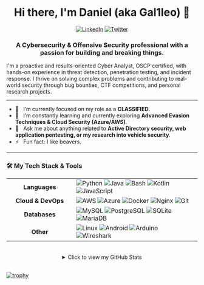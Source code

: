 <div align="center">

# Hi there, I'm Daniel (aka Gal1leo) 👋

<a href="https://linkedin.com/in/gallleo" target="_blank"><img src="https://img.shields.io/badge/LinkedIn-0077B5?style=for-the-badge&logo=linkedin&logoColor=white" alt="LinkedIn"/></a>
<a href="https://twitter.com/0xgal1leo" target="_blank"><img src="https://img.shields.io/badge/Twitter-1DA1F2?style=for-the-badge&logo=twitter&logoColor=white" alt="Twitter"/></a>

### A Cybersecurity & Offensive Security professional with a passion for building and breaking things.

</div>

I'm a proactive and results-oriented Cyber Analyst, OSCP certified, with hands-on experience in threat detection, penetration testing, and incident response. I thrive on solving complex problems and contributing to real-world security through bug bounties, CTF competitions, and personal research projects.

---

- 🔭   I’m currently focused on my role as a **CLASSIFIED**.
- 🌱   I’m constantly learning and currently exploring **Advanced Evasion Techniques & Cloud Security (Azure/AWS)**.
- 💬   Ask me about anything related to **Active Directory security, web application pentesting, or my research into vehicle security**.
- ⚡   Fun fact: I like beavers.

---

### 🛠️ My Tech Stack & Tools

<table>
  <tr>
    <td align="center" width="160">
      <b>Languages</b>
    </td>
    <td>
      <img src="https://img.shields.io/badge/Python-3776AB?style=for-the-badge&logo=python&logoColor=white" alt="Python"/>
      <img src="https://img.shields.io/badge/Java-ED8B00?style=for-the-badge&logo=java&logoColor=white" alt="Java"/>
      <img src="https://img.shields.io/badge/Bash-4EAA25?style=for-the-badge&logo=gnubash&logoColor=white" alt="Bash"/>
      <img src="https://img.shields.io/badge/Kotlin-7F52FF?style=for-the-badge&logo=kotlin&logoColor=white" alt="Kotlin"/>
      <img src="https://img.shields.io/badge/JavaScript-F7DF1E?style=for-the-badge&logo=javascript&logoColor=black" alt="JavaScript"/>
    </td>
  </tr>
  <tr>
    <td align="center">
      <b>Cloud & DevOps</b>
    </td>
    <td>
      <img src="https://img.shields.io/badge/Amazon_AWS-232F3E?style=for-the-badge&logo=amazon-aws&logoColor=white" alt="AWS"/>
      <img src="https://img.shields.io/badge/Microsoft_Azure-0078D4?style=for-the-badge&logo=microsoft-azure&logoColor=white" alt="Azure"/>
      <img src="https://img.shields.io/badge/Docker-2496ED?style=for-the-badge&logo=docker&logoColor=white" alt="Docker"/>
      <img src="https://img.shields.io/badge/Nginx-009639?style=for-the-badge&logo=nginx&logoColor=white" alt="Nginx"/>
      <img src="https://img.shields.io/badge/Git-F05032?style=for-the-badge&logo=git&logoColor=white" alt="Git"/>
    </td>
  </tr>
  <tr>
    <td align="center">
      <b>Databases</b>
    </td>
    <td>
      <img src="https://img.shields.io/badge/MySQL-4479A1?style=for-the-badge&logo=mysql&logoColor=white" alt="MySQL"/>
      <img src="https://img.shields.io/badge/PostgreSQL-4169E1?style=for-the-badge&logo=postgresql&logoColor=white" alt="PostgreSQL"/>
      <img src="https://img.shields.io/badge/SQLite-003B57?style=for-the-badge&logo=sqlite&logoColor=white" alt="SQLite"/>
      <img src="https://img.shields.io/badge/MariaDB-003545?style=for-the-badge&logo=mariadb&logoColor=white" alt="MariaDB"/>
    </td>
  </tr>
    <tr>
    <td align="center">
      <b>Other</b>
    </td>
    <td>
      <img src="https://img.shields.io/badge/Linux-FCC624?style=for-the-badge&logo=linux&logoColor=black" alt="Linux"/>
      <img src="https://img.shields.io/badge/Android-3DDC84?style=for-the-badge&logo=android&logoColor=white" alt="Android"/>
      <img src="https://img.shields.io/badge/Arduino-00979D?style=for-the-badge&logo=arduino&logoColor=white" alt="Arduino"/>
      <img src="https://img.shields.io/badge/Wireshark-1679A7?style=for-the-badge&logo=wireshark&logoColor=white" alt="Wireshark"/>
    </td>
  </tr>
</table>

<br>

<details align="center">
  <summary>Click to view my GitHub Stats</summary>
  <br>
  <p align="center">
    <a href="https://github.com/GGal1leo">
      <img height="180em" src="https://github-readme-stats.vercel.app/api?username=GGal1leo&show_icons=true&theme=onedark&include_all_commits=true&count_private=true"/>
      <img height="180em" src="https://github-readme-stats.vercel.app/api/top-langs/?username=GGal1leo&layout=compact&langs_count=8&theme=onedark"/>
    </a>
  </p>
</details>

<br>

[![trophy](https://github-profile-trophy.vercel.app/?username=GGal1leo&theme=onedark&column=7)](https://github.com/ryo-ma/github-profile-trophy)
